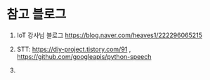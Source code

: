 # 참고 블로그



1. IoT 강사님 블로그 https://blog.naver.com/heaves1/222296065215
2. STT: https://diy-project.tistory.com/91 , https://github.com/googleapis/python-speech

3. 
